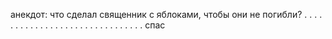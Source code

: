анекдот: 
что сделал священник с яблоками, чтобы они не погибли? 
.
.
.
.
.
.
.
.
.
.
.
.
.
.
.
.
.
.
.
.
.
.
.
.
.
.
.
.
.
.
.
спас 
